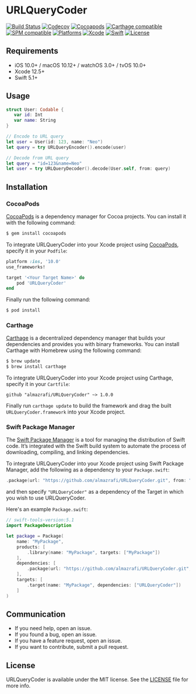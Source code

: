 # URLQueryCoder
[![Build Status](https://github.com/almazrafi/URLQueryCoder/workflows/CI/badge.svg?branch=master)](https://github.com/almazrafi/URLQueryCoder/actions)
[![Codecov](https://codecov.io/gh/almazrafi/URLQueryCoder/branch/master/graph/badge.svg)](https://codecov.io/gh/almazrafi/URLQueryCoder)
[![Cocoapods](https://img.shields.io/cocoapods/v/URLQueryCoder.svg?style=flat)](http://cocoapods.org/pods/URLQueryCoder)
[![Carthage compatible](https://img.shields.io/badge/Carthage-Compatible-brightgreen.svg?style=flat)](https://github.com/Carthage/Carthage)
[![SPM compatible](https://img.shields.io/badge/SPM-Compatible-brightgreen.svg?style=flat)](https://swift.org/package-manager/)
[![Platforms](https://img.shields.io/cocoapods/p/URLQueryCoder.svg?style=flat)](https://developer.apple.com/discover/)
[![Xcode](https://img.shields.io/badge/Xcode-11-blue.svg)](https://developer.apple.com/xcode)
[![Swift](https://img.shields.io/badge/Swift-5.1-orange.svg)](https://swift.org)
[![License](https://img.shields.io/github/license/almazrafi/URLQueryCoder.svg)](https://opensource.org/licenses/MIT)

## Requirements
- iOS 10.0+ / macOS 10.12+ / watchOS 3.0+ / tvOS 10.0+
- Xcode 12.5+
- Swift 5.1+

## Usage
```swift
struct User: Codable {
   var id: Int
   var name: String
}

// Encode to URL query
let user = User(id: 123, name: "Neo")
let query = try URLQueryEncoder().encode(user)

// Decode from URL query
let query = "id=123&name=Neo"
let user = try URLQueryDecoder().decode(User.self, from: query)
```

## Installation
### CocoaPods
[CocoaPods](http://cocoapods.org) is a dependency manager for Cocoa projects. You can install it with the following command:
``` bash
$ gem install cocoapods
```

To integrate URLQueryCoder into your Xcode project using [CocoaPods](http://cocoapods.org), specify it in your `Podfile`:
``` ruby
platform :ios, '10.0'
use_frameworks!

target '<Your Target Name>' do
    pod 'URLQueryCoder'
end
```

Finally run the following command:
``` bash
$ pod install
```

### Carthage
[Carthage](https://github.com/Carthage/Carthage) is a decentralized dependency manager that builds your dependencies and provides you with binary frameworks. You can install Carthage with Homebrew using the following command:
``` bash
$ brew update
$ brew install carthage
```

To integrate URLQueryCoder into your Xcode project using Carthage, specify it in your `Cartfile`:
``` ogdl
github "almazrafi/URLQueryCoder" ~> 1.0.0
```

Finally run `carthage update` to build the framework and drag the built `URLQueryCoder.framework` into your Xcode project.

### Swift Package Manager
The [Swift Package Manager](https://swift.org/package-manager/) is a tool for managing the distribution of Swift code. It’s integrated with the Swift build system to automate the process of downloading, compiling, and linking dependencies.

To integrate URLQueryCoder into your Xcode project using Swift Package Manager,
add the following as a dependency to your `Package.swift`:
``` swift
.package(url: "https://github.com/almazrafi/URLQueryCoder.git", from: "1.0.0")
```
and then specify `"URLQueryCoder"` as a dependency of the Target in which you wish to use URLQueryCoder.

Here's an example `Package.swift`:
``` swift
// swift-tools-version:5.1
import PackageDescription

let package = Package(
    name: "MyPackage",
    products: [
        .library(name: "MyPackage", targets: ["MyPackage"])
    ],
    dependencies: [
        .package(url: "https://github.com/almazrafi/URLQueryCoder.git", from: "1.0.0")
    ],
    targets: [
        .target(name: "MyPackage", dependencies: ["URLQueryCoder"])
    ]
)
```

## Communication
- If you need help, open an issue.
- If you found a bug, open an issue.
- If you have a feature request, open an issue.
- If you want to contribute, submit a pull request.

## License
URLQueryCoder is available under the MIT license. See the [LICENSE](LICENSE) file for more info.
